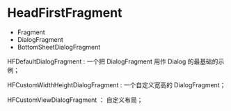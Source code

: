# HeadFirstFragment


- Fragment
- DialogFragment
- BottomSheetDialogFragment


HFDefaultDialogFragment : 一个把 DialogFragment 用作 Dialog 的最基础的示例；

HFCustomWidthHeightDialogFragment : 一个自定义宽高的 DialogFragment；

HFCustomViewDialogFragment ： 自定义布局；